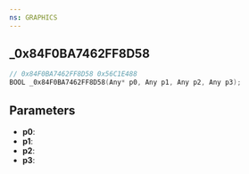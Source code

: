 ```yaml
---
ns: GRAPHICS
---
```

## _0x84F0BA7462FF8D58

```c
// 0x84F0BA7462FF8D58 0x56C1E488
BOOL _0x84F0BA7462FF8D58(Any* p0, Any p1, Any p2, Any p3);
```

## Parameters
* **p0**:
* **p1**:
* **p2**:
* **p3**:
